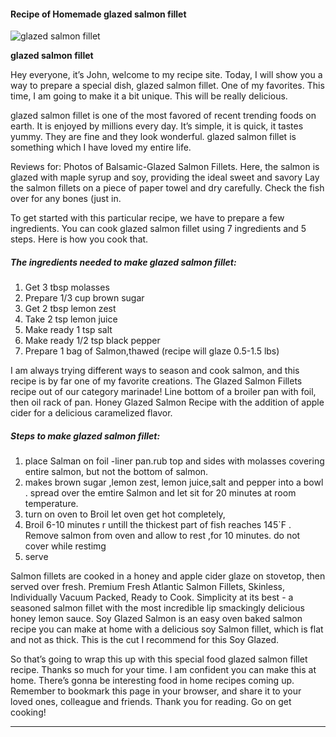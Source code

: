             

#### Recipe of Homemade glazed salmon fillet

![glazed salmon fillet](https://img-global.cpcdn.com/recipes/50754529/751x532cq70/glazed-salmon-fillet-recipe-main-photo.jpg)

**glazed salmon fillet**

Hey everyone, it’s John, welcome to my recipe site. Today, I will show you a way to prepare a special dish, glazed salmon fillet. One of my favorites. This time, I am going to make it a bit unique. This will be really delicious.

glazed salmon fillet is one of the most favored of recent trending foods on earth. It is enjoyed by millions every day. It’s simple, it is quick, it tastes yummy. They are fine and they look wonderful. glazed salmon fillet is something which I have loved my entire life.

Reviews for: Photos of Balsamic-Glazed Salmon Fillets. Here, the salmon is glazed with maple syrup and soy, providing the ideal sweet and savory Lay the salmon fillets on a piece of paper towel and dry carefully. Check the fish over for any bones (just in.

To get started with this particular recipe, we have to prepare a few ingredients. You can cook glazed salmon fillet using 7 ingredients and 5 steps. Here is how you cook that.

##### The ingredients needed to make glazed salmon fillet:

1.  Get 3 tbsp molasses
2.  Prepare 1/3 cup brown sugar
3.  Get 2 tbsp lemon zest
4.  Take 2 tsp lemon juice
5.  Make ready 1 tsp salt
6.  Make ready 1/2 tsp black pepper
7.  Prepare 1 bag of Salmon,thawed (recipe will glaze 0.5-1.5 lbs)

I am always trying different ways to season and cook salmon, and this recipe is by far one of my favorite creations. The Glazed Salmon Fillets recipe out of our category marinade! Line bottom of a broiler pan with foil, then oil rack of pan. Honey Glazed Salmon Recipe with the addition of apple cider for a delicious caramelized flavor.

##### Steps to make glazed salmon fillet:

1.  place Salman on foil -liner pan.rub top and sides with molasses covering entire salmon, but not the bottom of salmon.
2.  makes brown sugar ,lemon zest, lemon juice,salt and pepper into a bowl . spread over the emtire Salmon and let sit for 20 minutes at room temperature.
3.  turn on oven to Broil let oven get hot completely,
4.  Broil 6-10 minutes r untill the thickest part of fish reaches 145\`F . Remove salmon from oven and allow to rest ,for 10 minutes. do not cover while restimg
5.  serve

Salmon fillets are cooked in a honey and apple cider glaze on stovetop, then served over fresh. Premium Fresh Atlantic Salmon Fillets, Skinless, Individually Vacuum Packed, Ready to Cook. Simplicity at its best - a seasoned salmon fillet with the most incredible lip smackingly delicious honey lemon sauce. Soy Glazed Salmon is an easy oven baked salmon recipe you can make at home with a delicious soy Salmon fillet, which is flat and not as thick. This is the cut I recommend for this Soy Glazed.

So that’s going to wrap this up with this special food glazed salmon fillet recipe. Thanks so much for your time. I am confident you can make this at home. There’s gonna be interesting food in home recipes coming up. Remember to bookmark this page in your browser, and share it to your loved ones, colleague and friends. Thank you for reading. Go on get cooking!

* * *